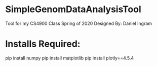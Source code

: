 # SimpleGenomDataAnalysisTool
Tool for my CS4900 Class Spring of 2020
Designed By:
    Daniel Ingram



# Installs Required:
pip install numpy
pip install matplotlib
pip install plotly==4.5.4
